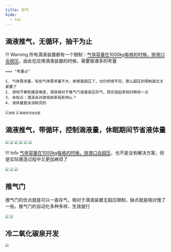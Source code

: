 ```yaml
---
title: 存气
hide:
  - toc
---
```


## 滴液推气，无循环，抽干为止

!!! Warning
    所有滴液装置都有一个限制：<span style="text-decoration: underline wavy;">气体容量在1000kg每格的时候，排液口会超压</span>，由此在应用滴液装置的时候，需要做诸多的考量

    === "考量点"

    1. 气体需求量，有些气体需求量不大，即使是超压了，也仍然用不完，那么超压的限制就无关紧要了
    2. 游戏节奏和建造难度，滴液相对于推气门或者高压存气，其实造起来相对麻烦一点
    3. 未知点：滴液会对游戏帧率有影响么？
    4. 液体量是会消耗完的

<img src="..\img\DripLiquid.jpg" alt="滴液" style="zoom: 67%;" />
<img src="..\img\DripLiquid_Shift+F12.jpg" alt="滴液信号线试图" style="zoom:67%;" />

## 滴液推气，带循环，控制滴液量，休眠期间节省液体量

<img src="..\img\DripLiquid_Crycle_Unlimited.png" style="zoom:67%;" />
<img src="..\img\DripLiquid_Crycle_F4.png" style="zoom:67%;" />
<img src="..\img\DripLiquid_Crycle_Unlimited_F6.png" style="zoom:67%;" />
<img src="..\img\DripLiquid_Crycle_Unlimited_Alt+S.png" style="zoom:67%;" />
<img src="..\img\DripLiquid_Crycle_F7.png" style="zoom:67%;" />
<img src="..\img\DripLiquid_Crycle_Shift+F2.png" style="zoom:67%;" />

!!! Info
    <span style="text-decoration: underline wavy;">气体容量在1000kg每格的时候，排液口会超压</span>，也不是没有解决方案，但是实际建造过程中又更加麻烦了

<img src="..\img\DripLiquid_Crycle_Unlimited_F4.png" style="zoom:67%;" />
<img src="..\img\DripLiquid_Crycle_Unlimited_A.png" style="zoom:67%;" />
<img src="..\img\DripLiquid_Crycle_Unlimited_B.png" style="zoom:67%;" />

## 推气门

推气门的优点就是可以一直存气，相对于滴液装置无超压限制，缺点就是相对慢了一些。推气门的自动化多种多样，生效就行

<img src="..\img\PushValve.png" style="zoom:67%;" />
<img src="..\img\PushValve_Shift+F2.png" style="zoom:67%;" />

## 冷二氧化碳泉开发

<img src="..\img\ColdCO2.png" style="zoom:67%;" />
